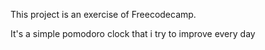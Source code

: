 This project is an exercise of Freecodecamp.

It's a simple pomodoro clock that i try to improve every day

